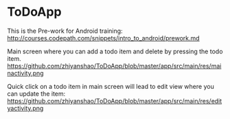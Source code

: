 # ToDoApp

This is the Pre-work for Android training: http://courses.codepath.com/snippets/intro_to_android/prework.md

Main screen where you can add a todo item and delete by pressing the todo item.
https://github.com/zhiyanshao/ToDoApp/blob/master/app/src/main/res/mainactivity.png

Quick click on a todo item in main screen will lead to edit view where you can update the item:
https://github.com/zhiyanshao/ToDoApp/blob/master/app/src/main/res/edityactivity.png
